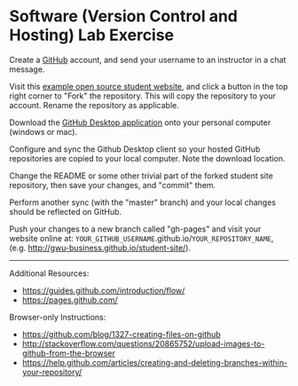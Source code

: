# Software (Version Control and Hosting) Lab Exercise

Create a [GitHub](https://github.com/) account, and send your username to an instructor in a chat message.

Visit this [example open source student website](https://github.com/gwu-business/student-site), and click a button in the top right corner to "Fork" the repository. This will copy the repository to your account. Rename the repository as applicable.

Download the [GitHub Desktop application](https://desktop.github.com/) onto your personal computer (windows or mac).

Configure and sync the Github Desktop client so your hosted GitHub repositories are copied to your local computer. Note the download location.

Change the README or some other trivial part of the forked student site repository,
 then save your changes, and "commit" them.

Perform another sync (with the "master" branch) and your local changes should be reflected on GitHub.

Push your changes to a new branch called "gh-pages" and visit your website online at: `YOUR_GITHUB_USERNAME`.github.io/`YOUR_REPOSITORY_NAME`, (e.g. http://gwu-business.github.io/student-site/).

<hr>

Additional Resources:

  + https://guides.github.com/introduction/flow/
  + https://pages.github.com/

Browser-only Instructions:

  + https://github.com/blog/1327-creating-files-on-github
  + http://stackoverflow.com/questions/20865752/upload-images-to-github-from-the-browser
  + https://help.github.com/articles/creating-and-deleting-branches-within-your-repository/
